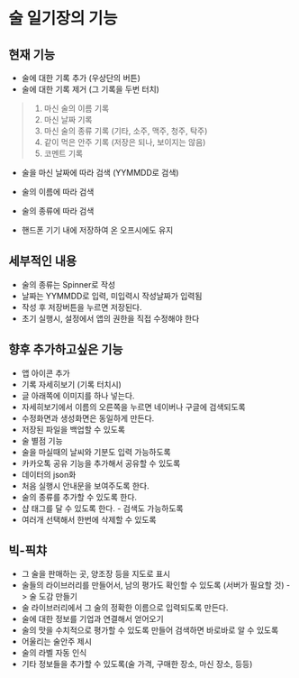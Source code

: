 # 술 일기장의 기능

## 현재 기능

* 술에 대한 기록 추가 (우상단의 버튼)
* 술에 대한 기록 제거 (그 기록을 두번 터치)
> 1. 마신 술의 이름 기록
> 2. 마신 날짜 기록
> 3. 마신 술의 종류 기록 (기타, 소주, 맥주, 청주, 탁주)
> 4. 같이 먹은 안주 기록 (저장은 되나, 보이지는 않음)
> 5. 코멘트 기록

* 술을 마신 날짜에 따라 검색 (YYMMDD로 검색)
* 술의 이름에 따라 검색
* 술의 종류에 따라 검색

* 핸드폰 기기 내에 저장하여 온 오프시에도 유지

## 세부적인 내용

* 술의 종류는 Spinner로 작성
* 날짜는 YYMMDD로 입력, 미입력시 작성날짜가 입력됨
* 작성 후 저장버튼을 누르면 저장된다.
* 초기 실행시, 설정에서 앱의 권한을 직접 수정해야 한다

## 향후 추가하고싶은 기능

* 앱 아이콘 추가
* 기록 자세히보기 (기록 터치시)
* 글 아래쪽에 이미지를 하나 넣는다.
* 자세히보기에서 이름의 오른쪽을 누르면 네이버나 구글에 검색되도록
* 수정화면과 생성화면은 동일하게 만든다.
* 저장된 파일을 백업할 수 있도록
* 술 별점 기능
* 술을 마실때의 날씨와 기분도 입력 가능하도록
* 카카오톡 공유 기능을 추가해서 공유할 수 있도록
* 데이터의 json화
* 처음 실행시 안내문을 보여주도록 한다.
* 술의 종류를 추가할 수 있도록 한다.
* 샵 태그를 달 수 있도록 한다. - 검색도 가능하도록
* 여러개 선택해서 한번에 삭제할 수 있도록

## 빅-픽챠
* 그 술을 판매하는 곳, 양조장 등을 지도로 표시
* 술들의 라이브러리를 만들어서, 남의 평가도 확인할 수 있도록 (서버가 필요할 것) -> 술 도감 만들기
* 술 라이브러리에서 그 술의 정확한 이름으로 입력되도록 만든다.
* 술에 대한 정보를 기업과 연결해서 얻어오기
* 술의 맛을 수치적으로 평가할 수 있도록 만들어 검색하면 바로바로 알 수 있도록
* 어울리는 술안주 제시
* 술의 라벨 자동 인식
* 기타 정보들을 추가할 수 있도록(술 가격, 구매한 장소, 마신 장소, 등등)
